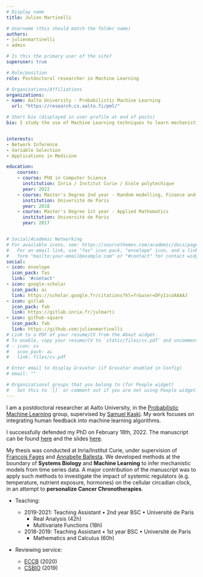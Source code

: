 ```yaml
---
# Display name
title: Julien Martinelli

# Username (this should match the folder name)
authors:
- julienmartinelli
- admin

# Is this the primary user of the site?
superuser: true

# Role/position
role: Postdoctoral researcher in Machine Learning

# Organizations/Affiliations
organizations:
- name: Aalto University - Probabilistic Machine Learning
  url: "https://research.cs.aalto.fi/pml/"

# Short bio (displayed in user profile at end of posts)
bio: I study the use of Machine Learning techniques to learn mechanistic models from time-series data, with applications on Systems Biology and Medicine.


interests:
- Network Inference
- Variable Selection
- Applications in Medicine

education:
    courses:
    - course: PhD in Computer Science
      institution: Inria / Institut Curie / Ecole polytechique
      year: 2022
    - course: Master's Degree 2nd year - Random modelling, Finance and Data Science
      institution: Université de Paris
      year: 2018
    - course: Master's Degree 1st year - Applied Mathematics
      institution: Université de Paris
      year: 2017


# Social/Academic Networking
# For available icons, see: https://sourcethemes.com/academic/docs/page-builder/#icons
#   For an email link, use "fas" icon pack, "envelope" icon, and a link in the
#   form "mailto:your-email@example.com" or "#contact" for contact widget.
social:
- icon: envelope
  icon_pack: fas
  link: '#contact'
- icon: google-scholar
  icon_pack: ai
  link: https://scholar.google.fr/citations?hl=fr&user=DFyIzcoAAAAJ
- icon: gitlab
  icon_pack: fab
  link: https://gitlab.inria.fr/julmarti
- icon: github-square
  icon_pack: fab
  link: https://github.com/julienmartinelli
# Link to a PDF of your resume/CV from the About widget.
# To enable, copy your resume/CV to `static/files/cv.pdf` and uncomment the lines below.
# - icon: cv
#   icon_pack: ai
#   link: files/cv.pdf

# Enter email to display Gravatar (if Gravatar enabled in Config)
# email: ""

# Organizational groups that you belong to (for People widget)
#   Set this to `[]` or comment out if you are not using People widget.
---
```

I am a postdoctoral researcher at Aalto University, in the [Probabilistic
Machine Learning](https://research.cs.aalto.fi/pml/) group, supervised by
[Samuel Kaski](https://people.aalto.fi/samuel.kaski). My work focuses on
integrating human feedback into machine learning algorithms.

I successfully defended my PhD on February 18th, 2022. The manuscript can be
found [here](files/manuscrit.pdf) and the slides [here](files/defense.pdf).

My thesis was conducted at Inria/Institut Curie, under supervision of [François Fages](http://lifeware.inria.fr/wiki/Fages/HomePage) and [Annabelle Ballesta](http://annabelle.ballesta.fr/). We developed methods at the boundary of __Systems Biology__ and __Machine Learning__ to infer mechanistic models from time series data. A major contribution of the manuscript was to apply such methods to investigate the impact of systemic regulators (e.g. temperature, nutrient exposure, hormones) on the cellular circadian clock, in an attempt to __personalize
Cancer Chronotherapies__.

* Teaching:
    * 2019-2021: Teaching Assistant • 2nd year BSC • Université de Paris
        * Real Analysis (42h)
        * Multivariate Functions (18h)
    * 2018-2019: Teaching Assistant • 1st year BSC • Université de Paris
        * Mathematics and Calculus (60h)


* Reviewing service:
    * [ECCB](https://eccb2020.info/) (2020)
    * [CSBIO](https://csbio2019.inria.fr/) (2019)

